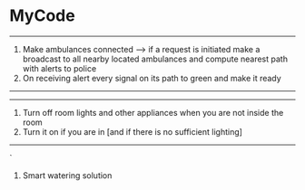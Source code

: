# MyCode





**********************************************
1. Make ambulances connected --> 
    if a request is initiated make a broadcast to all nearby located ambulances and compute nearest path with alerts to police 
2. On receiving alert every signal on its path to green and make it ready
***********************************************

***************************************************************************************************************************
1. Turn off room lights and other appliances when you are not inside the room
2. Turn it on if you are in [and if there is no sufficient lighting]
***************************************************************************************************************************
`
1. Smart watering solution
